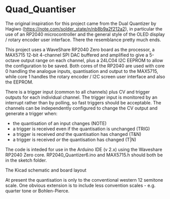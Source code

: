 # Quad_Quantiser
The original inspiration for this project came from the Dual Quantizer by Hagiwo (https://note.com/solder_state/n/nb8b9a2f212a2), in particular the use of an RP2040 microcontroller and the general style of the OLED display / rotary encoder user interface. There the resemblance pretty much ends.

This project uses a WaveShare RP2040 Zero board as the processor, a MAX5715 12-bit 4-channel SPI DAC buffered and amplified to give a 5-octave output range on each channel, plus a 24LC04 I2C EEPROM to allow the configuration to be saved. Both cores of the RP2040 are used with core 0 handling the analogue inputs, quantisation and output to the MAX5715, while core 1 handles the rotary encoder / I2C screen user interface and also the EEPROM.

There is a trigger input (common to all channels) plus CV and trigger outputs for each individual channel. The trigger input is monitored by an interrupt rather than by polling, so fast triggers should be acceptable. The channels can be independently configured to change the CV output and generate a trigger when:
- the quantisation of an input changes (NOTE)
- a trigger is received even if the quantisation is unchanged (TRIG)
- a trigger is received _and_ the quantisation has changed (T&N)
- a trigger is received _or_ the quantisation has changed (T|N)

The code is inteded for use in the Arduino IDE (v 2.x) using the Waveshare RP2040 Zero core. RP2040_Quantizer6.ino and MAX5715.h should both be in the sketch folder.

The Kicad schematic and board layout 

At present the quantisation is only to the conventional western 12 semitone scale. One obvious extension is to include less convention scales - e.g. quarter tone or Bohlen-Pierce.
